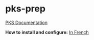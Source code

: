 # pks-prep

[PKS Documentation](https://docs.vmware.com/en/VMware-Pivotal-Container-Service/1.0/vmware-pks-10/GUID-PKS10-index.html)

__How to install and configure:__
[In French](https://shwrfr.com/nextcloud/index.php/s/gpsJK697rKv11of)
